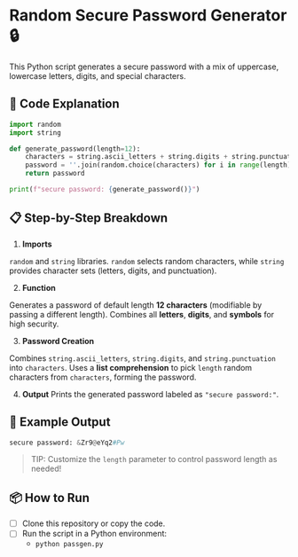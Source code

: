 
# Random Secure Password Generator 🔒

This Python script generates a secure password with a mix of uppercase, lowercase letters, digits, and special characters. 

## 📄 Code Explanation

```python
import random
import string

def generate_password(length=12):
    characters = string.ascii_letters + string.digits + string.punctuation
    password = ''.join(random.choice(characters) for i in range(length))
    return password

print(f"secure password: {generate_password()}")

```
## 📋 Step-by-Step Breakdown

 1.  **Imports**
 
`random` and `string` libraries.
`random` selects random characters, while `string` provides character sets (letters, digits, and punctuation).

 2.  **Function**

  Generates a password of default length **12 characters** (modifiable by passing a different length).
    Combines all **letters**, **digits**, and **symbols** for high security.
    
 3.  **Password Creation**
 
Combines `string.ascii_letters`, `string.digits`, and `string.punctuation` into `characters`.
Uses a **list comprehension** to pick `length` random characters from `characters`, forming the password.

4.  **Output**
Prints the generated password labeled as `"secure password:"`.

## 🚀 Example Output
```python
secure password: &Zr9@eYq2#Pw
```

 > TIP: Customize the `length` parameter to control password length as needed!
 
 ## 📦 How to Run

 - [ ] Clone this repository or copy the code.
 - [ ] Run the script in a Python environment:
	 - ```python passgen.py```


